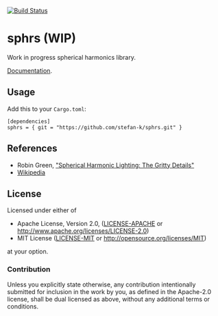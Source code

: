 [![Build Status](https://travis-ci.org/argmin-rs/sphrs.svg?branch=master)](https://travis-ci.org/argmin-rs/sphrs)

# sphrs (WIP)

Work in progress spherical harmonics library.

[Documentation](https://stefan-k.github.io/sphrs/sphrs/).


## Usage

Add this to your `Cargo.toml`:

```
[dependencies]
sphrs = { git = "https://github.com/stefan-k/sphrs.git" }
```


## References

* Robin Green, ["Spherical Harmonic Lighting: The Gritty Details"](http://silviojemma.com/public/papers/lighting/spherical-harmonic-lighting.pdf)
* [Wikipedia](https://en.wikipedia.org/wiki/Spherical_harmonics)

## License

Licensed under either of

  * Apache License, Version 2.0, ([LICENSE-APACHE](LICENSE-APACHE) or http://www.apache.org/licenses/LICENSE-2.0)
  * MIT License ([LICENSE-MIT](LICENSE-MIT) or http://opensource.org/licenses/MIT)

at your option.


### Contribution

Unless you explicitly state otherwise, any contribution intentionally submitted for inclusion in the work by you, as defined in the Apache-2.0 license, shall be dual licensed as above, without any additional terms or conditions.
